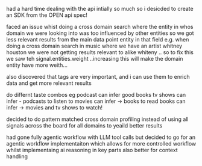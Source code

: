 had a hard time dealing with the api intially so much so i desicded to create an SDK from the OPEN api spec!

faced an issue whist doing a cross domain search where the entity in whos domain we were looking into was too influenced by other entities so we got less relevant results from the main data point entity in that field e.g. when doing a cross domain search in music where we have an artist whitney houston we were not getting results relevant to alike whiteny .. so to fix this we saw teh signal.entities.weight ..increasing this will make the domain entity have more weith...

also discovered that tags are very important, and i can use them to enrich data and get more relevant results


do differnt taste combos eg 
podcast can infer good books
tv shows can infer - podcasts to listen to
movies can infer -> books to read
books can infer -> movies and tv shows to watch!

decided to do pattern matched cross domain profiling instead of using all signals across the board for all domains to yeaild better results

had gone fully agentic workflow with LLM tool calls but decided to go for an agentic workflow implementaiton which allows for more controlled workflow whilst implementaing ai reasoning in key parts also better for context handling 

